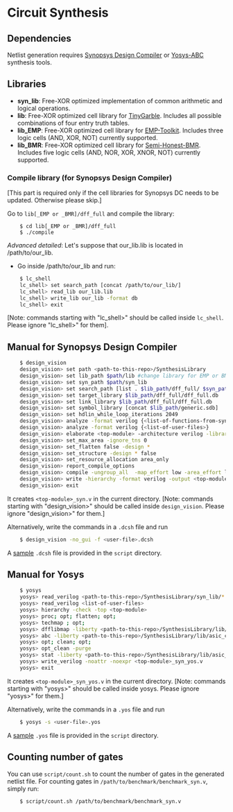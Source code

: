 # Circuit Synthesis

## Dependencies
Netlist generation requires [Synopsys Design Compiler](https://www.synopsys.com/support/training/rtl-synthesis/design-compiler-rtl-synthesis.html) or [Yosys-ABC](http://www.clifford.at/yosys/) synthesis tools.

## Libraries
- **syn_lib**: Free-XOR optimized implementation of common arithmetic and logical operations.
- **lib**: Free-XOR optimized cell library for [TinyGarble](https://github.com/esonghori/TinyGarble). Includes all possible combinations of four entry truth tables. 
- **lib_EMP**: Free-XOR optimized cell library for [EMP-Toolkit](https://github.com/emp-toolkit). Includes three logic cells (AND, XOR, NOT) currently supported. 
- **lib_BMR**: Free-XOR optimized cell library for [Semi-Honest-BMR](https://github.com/cryptobiu/Semi-Honest-BMR). Includes five logic cells (AND, NOR, XOR, XNOR, NOT) currently supported. 

### Compile library (for Synopsys Design Compiler)
[This part is required only if the cell libraries for Synopsys DC needs to be updated. Otherwise please skip.]

Go to `lib[_EMP or _BMR]/dff_full` and compile the library:
```
	$ cd lib[_EMP or _BMR]/dff_full
	$ ./compile
```
_Advanced detailed_: Let's suppose that our\_lib.lib is located in
/path/to/our\_lib.

- Go inside /path/to/our\_lib and run:
```bash
	$ lc_shell
	lc_shell> set search_path [concat /path/to/our_lib/]
	lc_shell> read_lib our_lib.lib
	lc_shell> write_lib our_lib -format db
	lc_shell> exit
```
[Note: commands starting with "lc_shell>" should be called inside `lc_shell`.
Please ignore "lc_shell>" for them].

## Manual for Synopsys Design Compiler

```bash
	$ design_vision
	design_vision> set path <path-to-this-repo>/SynthesisLibrary
	design_vision> set lib_path $path/lib #change library for EMP or BMR
	design_vision> set syn_path $path/syn_lib
	design_vision> set search_path [list . $lib_path/dff_full/ $syn_path]
	design_vision> set target_library $lib_path/dff_full/dff_full.db
	design_vision> set link_library $lib_path/dff_full/dff_full.db
	design_vision> set symbol_library [concat $lib_path/generic.sdb]
	design_vision> set hdlin_while_loop_iterations 2049
	design_vision> analyze -format verilog {<list-of-functions-from-syn_lib-used-in-the-circuit>}
	design_vision> analyze -format verilog {<list-of-user-files>}
	design_vision> elaborate <top-module> -architecture verilog -library DEFAULT -update 
	design_vision> set_max_area -ignore_tns 0 
	design_vision> set_flatten false -design *
	design_vision> set_structure -design * false
	design_vision> set_resource_allocation area_only
	design_vision> report_compile_options
	design_vision> compile -ungroup_all  -map_effort low -area_effort low -no_design_rule
	design_vision> write -hierarchy -format verilog -output <top-module>_syn.v
	design_vision> exit
```
It creates `<top-module>_syn.v` in the current directory. [Note: commands
starting with "design\_vision>" should be called inside `design_vision`.
Please ignore "design\_vision>" for them.]

Alternatively, write the commands in a `.dcsh` file and run
```bash
	$ design_vision -no_gui -f <user-file>.dcsh
```
A [sample](script/sample.dcsh) `.dcsh` file is provided in the `script` directory.
	
## Manual for Yosys

```bash
	$ yosys
	yosys> read_verilog <path-to-this-repo>/SynthesisLibrary/syn_lib/*.v
	yosys> read_verilog <list-of-user-files>
	yosys> hierarchy -check -top <top-module>
	yosys> proc; opt; flatten; opt; 
	yosys> techmap ; opt;
	yosys> dfflibmap -liberty <path-to-this-repo>/SynthesisLibrary/lib/asic_cell_yosys.lib -script <path-to-this-repo>/SynthesisLibrary/lib/script.abc; #change library for EMP or BMR
	yosys> abc -liberty <path-to-this-repo>/SynthesisLibrary/lib/asic_cell_yosys.lib -script <path-to-this-repo>/SynthesisLibrary/lib/script.abc; #change library for EMP or BMR
	yosys> opt; clean; opt;
	yosys> opt_clean -purge
	yosys> stat -liberty <path-to-this-repo>/SynthesisLibrary/lib/asic_cell_yosys.lib
	yosys> write_verilog -noattr -noexpr <top-module>_syn_yos.v
	yosys> exit
```	
It creates `<top-module>_syn_yos.v` in the current directory. [Note: commands starting with "yosys>" should be called inside yosys.
Please ignore "yosys>" for them.]

Alternatively, write the commands in a `.yos` file and run
```bash
	$ yosys -s <user-file>.yos
```
A [sample](script/sample.yos) `.yos` file is provided in the `script` directory.

## Counting number of gates
You can use `script/count.sh` to count the number of gates in
the generated netlist file. For counting gates in
`/path/to/benchmark/benchmark_syn.v`, simply run:
```bash
	$ script/count.sh /path/to/benchmark/benchmark_syn.v
```

